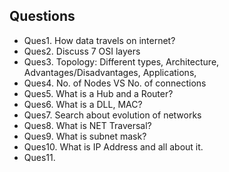 ## Questions
- Ques1. How data travels on internet?
- Ques2. Discuss 7 OSI layers
- Ques3. Topology: Different types, Architecture, Advantages/Disadvantages, Applications, 
- Ques4. No. of Nodes VS No. of connections
- Ques5. What is a Hub and a Router?
- Ques6. What is a DLL, MAC?
- Ques7. Search about evolution of networks
- Ques8. What is NET Traversal?
- Ques9. What is subnet mask?
- Ques10. What is IP Address and all about it.
- Ques11. 
